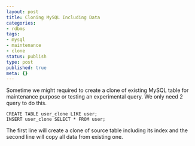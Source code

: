 ```yaml
---
layout: post
title: Cloning MySQL Including Data
categories:
- rdbms
tags:
- mysql
- maintenance
- clone
status: publish
type: post
published: true
meta: {}
---
```

Sometime we might required to create a clone of existing MySQL table for maintenance purpose or testing an experimental query. We only need 2 query to do this.

```
CREATE TABLE user_clone LIKE user;
INSERT user_clone SELECT * FROM user;
```

The first line will create a clone of source table including its index and the second line will copy all data from existing one.

